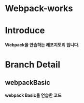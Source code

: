 # Webpack-works

# Introduce

#### Webpack을 연습하는 레포지토리 입니다.

# Branch Detail

## webpackBasic

#### webpack Basic을 연습한 코드
